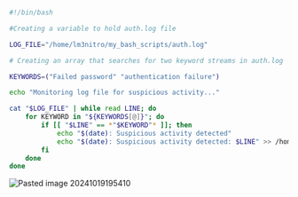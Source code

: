 
```bash

#!/bin/bash

#Creating a variable to hold auth.log file

LOG_FILE="/home/lm3nitro/my_bash_scripts/auth.log"

# Creating an array that searches for two keyword streams in auth.log

KEYWORDS=("Failed password" "authentication failure")

echo "Monitoring log file for suspicious activity..."

cat "$LOG_FILE" | while read LINE; do
    for KEYWORD in "${KEYWORDS[@]}"; do
        if [[ "$LINE" == *"$KEYWORD"* ]]; then
            echo "$(date): Suspicious activity detected"
            echo "$(date): Suspicious activity detected: $LINE" >> /home/lm3nitro/my_bash_scripts/suspicious_activity.log
        fi
    done
done
```
![Pasted image 20241019195410](https://github.com/user-attachments/assets/56757c3d-d161-42ea-b4c7-f254a85ca986)

